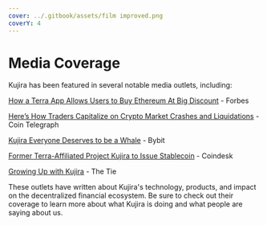 ```yaml
---
cover: ../.gitbook/assets/film improved.png
coverY: 4
---
```


# Media Coverage

Kujira has been featured in several notable media outlets, including:

[How a Terra App Allows Users to Buy Ethereum At Big Discount](https://www.forbes.com/sites/youngjoseph/2021/12/28/how-a-terra-app-allows-users-to-buy-ethereum-at-big-discount/?sh=5dad9cd73dc7) - Forbes

[Here’s How Traders Capitalize on Crypto Market Crashes and Liquidations](https://cointelegraph.com/news/here-s-how-traders-capitalize-on-crypto-market-crashes-and-liquidations) - Coin Telegraph

[Kujira Everyone Deserves to be a Whale](https://blog.bybit.com/en-US/post/kujira-everyone-deserves-to-be-a-whale-blt775ca9f6ea3cb5eb/) - Bybit

[Former Terra-Affiliated Project Kujira to Issue Stablecoin](https://www.coindesk.com/markets/2022/08/09/former-terra-affiliated-project-kujira-to-issue-stablecoin/) - Coindesk

[Growing Up with Kujira](https://research.thetie.io/growing-up-with-kujira/) - The Tie

These outlets have written about Kujira's technology, products, and impact on the decentralized financial ecosystem. Be sure to check out their coverage to learn more about what Kujira is doing and what people are saying about us.
